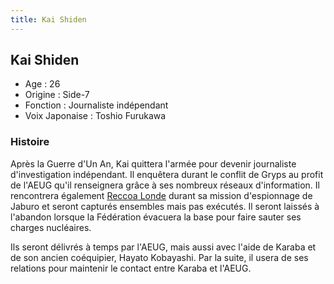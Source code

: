 ```yaml
---
title: Kai Shiden
---
```


Kai Shiden
----------





* Age : 26
* Origine : Side-7
* Fonction : Journaliste indépendant
* Voix Japonaise : Toshio Furukawa


### Histoire


Après la Guerre d'Un An, Kai quittera l'armée pour devenir journaliste d'investigation indépendant. Il enquêtera durant le conflit de Gryps au profit de l'AEUG qu'il renseignera grâce à ses nombreux réseaux d'information. Il rencontrera également [Reccoa Londe](uc/zeta-gundam/reccoa-londe.html) durant sa mission d'espionnage de Jaburo et seront capturés ensembles mais pas exécutés. Il seront laissés à l'abandon lorsque la Fédération évacuera la base pour faire sauter ses charges nucléaires. 


Ils seront délivrés à temps par l'AEUG, mais aussi avec l'aide de Karaba et de son ancien coéquipier, Hayato Kobayashi. Par la suite, il usera de ses relations pour maintenir le contact entre Karaba et l'AEUG. 


